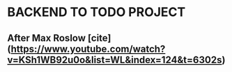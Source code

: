 # BACKEND TO TODO PROJECT

## After Max Roslow [cite] (https://www.youtube.com/watch?v=KSh1WB92u0o&list=WL&index=124&t=6302s)